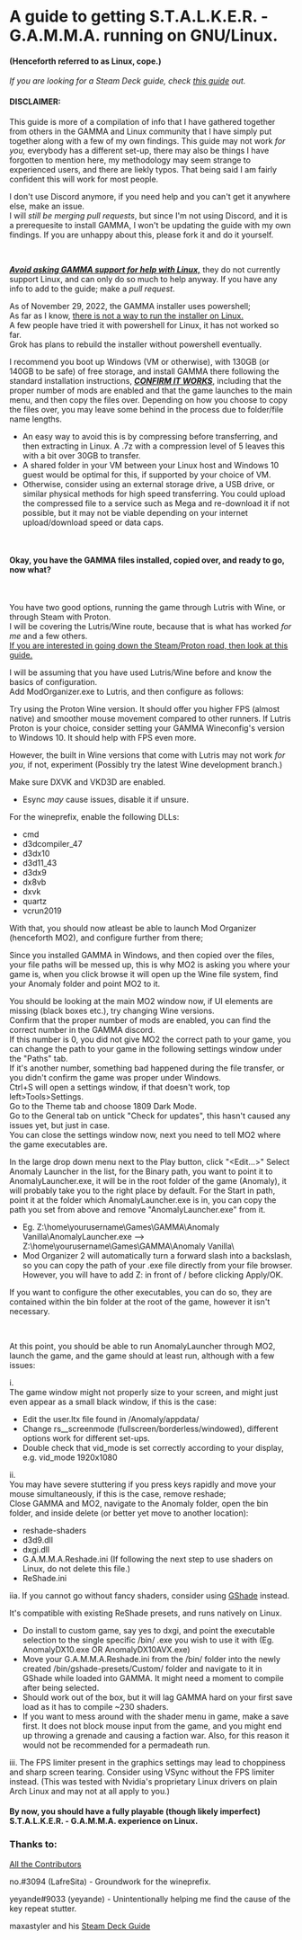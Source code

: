 
<h1>A guide to getting S.T.A.L.K.E.R. - G.A.M.M.A. running on GNU/Linux.</h1>  
<h4>(Henceforth referred to as Linux, cope.)</h4>



*If you are looking for a Steam Deck guide, check [this guide](https://github.com/maxastyler/S.T.A.L.K.E.R.-Gamma-Steam-Deck-Install-Guide/) out.*

<h4>DISCLAIMER:</h4>

This guide is more of a compilation of info that I have gathered together from others in the GAMMA and Linux community that I have simply put together along with a few of my own findings. This guide may not work *for you,* everybody has a different set-up, there may also be things I have forgotten to mention here, my methodology may seem strange to experienced users, and there are liekly typos. That being said I am fairly confident this will work for most people.  

I don't use Discord anymore, if you need help and you can't get it anywhere else, make an issue.  
I will _still be merging pull requests_, but since I'm not using Discord, and it is a prerequesite to install GAMMA, I won't be updating the guide with my own findings. If you are unhappy about this, please fork it and do it yourself.

<br>

<ins>***Avoid asking GAMMA support for help with Linux,***</ins> they do not currently support Linux, and can only do so much to help anyway.
If you have any info to add to the guide; make a _pull request_.

As of November 29, 2022, the GAMMA installer uses powershell;  
As far as I know, <ins>there is not a way to run the installer on Linux.</ins>  
A few people have tried it with powershell for Linux, it has not worked so far.  
Grok has plans to rebuild the installer without powershell eventually.  

I recommend you boot up Windows (VM or otherwise), with 130GB (or 140GB to be safe) of free storage, and install GAMMA there following the standard installation instructions, <ins>***CONFIRM IT WORKS***</ins>, including that the proper number of mods are enabled and that the game launches to the main menu, and then copy the files over.
Depending on how you choose to copy the files over, you may leave some behind in the process due to folder/file name lengths.  
- An easy way to avoid this is by compressing before transferring, and then extracting in Linux. A .7z with a compression level of 5 leaves this with a bit over 30GB to transfer.
- A shared folder in your VM between your Linux host and Windows 10 guest would be optimal for this, if supported by your choice of VM.
- Otherwise, consider using an external storage drive, a USB drive, or similar physical methods for high speed transferring. You could upload the compressed file to a service such as Mega and re-download it if not possible, but it may not be viable depending on your internet upload/download speed or data caps.

<br>

<h4>Okay, you have the GAMMA files installed, copied over, and ready to go, now what?</h4>

<br>

You have two good options, running the game through Lutris with Wine, or through Steam with Proton.  
I will be covering the Lutris/Wine route, because that is what has worked *for me* and a few others.  
<ins>If you are interested in going down the Steam/Proton road, then look at [this guide](https://github.com/maxastyler/S.T.A.L.K.E.R.-Gamma-Steam-Deck-Install-Guide/).</ins>

I will be assuming that you have used Lutris/Wine before and know the basics of configuration.  
Add ModOrganizer.exe to Lutris, and then configure as follows:  

Try using the Proton Wine version. It should offer you higher FPS (almost native) and smoother mouse movement compared to other runners.
If Lutris Proton is your choice, consider setting your GAMMA Wineconfig's version to Windows 10. It should help with FPS even more.

However, the built in Wine versions that come with Lutris may not work *for you*, if not, experiment (Possibly try the latest Wine development branch.)

Make sure DXVK and VKD3D are enabled.
- Esync *may* cause issues, disable it if unsure.

For the wineprefix, enable the following DLLs:  
- cmd
- d3dcompiler_47
- d3dx10
- d3d11_43
- d3dx9
- dx8vb
- dxvk
- quartz
- vcrun2019

With that, you should now atleast be able to launch Mod Organizer (henceforth MO2), and configure further from there;

Since you installed GAMMA in Windows, and then copied over the files, your file paths will be messed up, this is why MO2 is asking you where your game is, when you click browse it will open up the Wine file system, find your Anomaly folder and point MO2 to it.

You should be looking at the main MO2 window now, if UI elements are missing (black boxes etc.), try changing Wine versions.  
Confirm that the proper number of mods are enabled, you can find the correct number in the GAMMA discord.  
If this number is 0, you did not give MO2 the correct path to your game, you can change the path to your game in the following settings window under the "Paths" tab.  
If it's another number, something bad happened during the file transfer, or you didn't confirm the game was proper under Windows.  
Ctrl+S will open a settings window, if that doesn't work, top left>Tools>Settings.  
Go to the Theme tab and choose 1809 Dark Mode.  
Go to the General tab on untick "Check for updates", this hasn't caused any issues yet, but just in case.  
You can close the settings window now, next you need to tell MO2 where the game executables are.  

In the large drop down menu next to the Play button, click "<Edit...>"
Select Anomaly Launcher in the list, for the Binary path, you want to point it to AnomalyLauncher.exe, it will be in the root folder of the game (Anomaly), it will probably take you to the right place by default.
For the Start in path, point it at the folder which AnomalyLauncher.exe is in, you can copy the path you set from above and remove "AnomalyLauncher.exe" from it.
- Eg. Z:\home\yourusername\Games\GAMMA\Anomaly Vanilla\AnomalyLauncher.exe  -->  Z:\home\yourusername\Games\GAMMA\Anomaly Vanilla\
- Mod Organizer 2 will automatically turn a forward slash into a backslash, so you can copy the path of your .exe file directly from your file browser. However, you will have to add Z: in front of / before clicking Apply/OK.

If you want to configure the other executables, you can do so, they are contained within the bin folder at the root of the game, however it isn't necessary.

<br>

At this point, you should be able to run AnomalyLauncher through MO2, launch the game, and the game should at least run, although with a few issues:

i.  
The game window might not properly size to your screen, and might just even appear as a small black window, if this is the case:
- Edit the user.ltx file found in /Anomaly/appdata/
- Change rs__screenmode (fullscreen/borderless/windowed), different options work for different set-ups.
- Double check that vid_mode is set correctly according to your display, e.g. vid_mode 1920x1080

ii.  
You may have severe stuttering if you press keys rapidly and move your mouse simultaneously, if this is the case, remove reshade;  
Close GAMMA and MO2, navigate to the Anomaly folder, open the bin folder, and inside delete (or better yet move to another location):
- reshade-shaders
- d3d9.dll
- dxgi.dll
- G.A.M.M.A.Reshade.ini    (If following the next step to use shaders on Linux, do not delete this file.)
- ReShade.ini

iia.
If you cannot go without fancy shaders, consider using [GShade](https://github.com/HereInPlainSight/gshade_installer) instead. 

It's compatible with existing ReShade presets, and runs natively on Linux. 
- Do install to custom game, say yes to dxgi, and point the executable selection to the single specific /bin/ .exe you wish to use it with (Eg. AnomalyDX10.exe OR AnomalyDX10AVX.exe)
- Move your G.A.M.M.A.Reshade.ini from the /bin/ folder into the newly created /bin/gshade-presets/Custom/ folder and navigate to it in GShade while loaded into GAMMA. It might need a moment to compile after being selected.
- Should work out of the box, but it will lag GAMMA hard on your first save load as it has to compile ~230 shaders.
- If you want to mess around with the shader menu in game, make a save first. It does not block mouse input from the game, and you might end up throwing a grenade and causing a faction war. Also, for this reason it would not be recommended for a permadeath run.

iii.
The FPS limiter present in the graphics settings may lead to choppiness and sharp screen tearing. Consider using VSync without the FPS limiter instead. (This was tested with Nvidia's proprietary Linux drivers on plain Arch Linux and may not at all apply to you.)


<h4>By now, you should have a fully playable (though likely imperfect) S.T.A.L.K.E.R. - G.A.M.M.A. experience on Linux.</h4>


<h3>Thanks to:</h3>
 
[All the Contributors](https://github.com/DravenusRex/stalker-gamma-linux-guide/graphs/contributors)  

no.#3094 (LafreSita) - Groundwork for the wineprefix.  

yeyande#9033 (yeyande) - Unintentionally helping me find the cause of the key repeat stutter.  

maxastyler and his [Steam Deck Guide](https://github.com/maxastyler/S.T.A.L.K.E.R.-Gamma-Steam-Deck-Install-Guide/)




